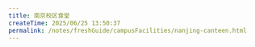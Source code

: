 ```yaml
---
title: 南京校区食堂
createTime: 2025/06/25 13:50:37
permalink: /notes/freshGuide/campusFacilities/nanjing-canteen.html
---
```

